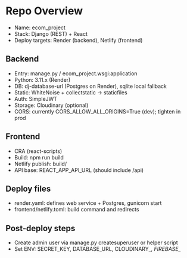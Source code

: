 # Repo Overview

- Name: ecom_project
- Stack: Django (REST) + React
- Deploy targets: Render (backend), Netlify (frontend)

## Backend
- Entry: manage.py / ecom_project.wsgi:application
- Python: 3.11.x (Render)
- DB: dj-database-url (Postgres on Render), sqlite local fallback
- Static: WhiteNoise + collectstatic -> staticfiles
- Auth: SimpleJWT
- Storage: Cloudinary (optional)
- CORS: currently CORS_ALLOW_ALL_ORIGINS=True (dev); tighten in prod

## Frontend
- CRA (react-scripts)
- Build: npm run build
- Netlify publish: build/
- API base: REACT_APP_API_URL (should include /api)

## Deploy files
- render.yaml: defines web service + Postgres, gunicorn start
- frontend/netlify.toml: build command and redirects

## Post-deploy steps
- Create admin user via manage.py createsuperuser or helper script
- Set ENV: SECRET_KEY, DATABASE_URL, CLOUDINARY_*, FIREBASE_*